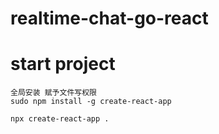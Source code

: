 # realtime-chat-go-react
# start project
```
全局安装 赋予文件写权限
sudo npm install -g create-react-app

npx create-react-app .

```